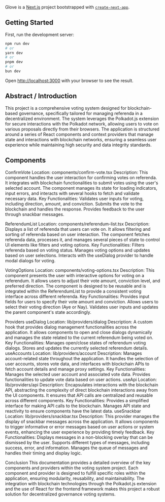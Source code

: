 Glove is a [Next.js](https://nextjs.org/) project bootstrapped with [`create-next-app`](https://github.com/vercel/next.js/tree/canary/packages/create-next-app).

## Getting Started

First, run the development server:

```bash
npm run dev
# or
yarn dev
# or
pnpm dev
# or
bun dev
```

Open [http://localhost:3000](http://localhost:3000) with your browser to see the result.


## Abstract / Introduction

This project is a comprehensive voting system designed for blockchain-based governance, specifically tailored for managing referenda in a decentralized environment. The system leverages the Polkadot.js extension for secure interactions with the Polkadot network, allowing users to vote on various proposals directly from their browsers. The application is structured around a series of React components and context providers that manage state and interactions with blockchain networks, ensuring a seamless user experience while maintaining high security and data integrity standards.


## Components
ConfirmVote
Location: components/confirm-vote.tsx
Description:
This component handles the user interaction for confirming votes on referenda. It integrates with blockchain functionalities to submit votes using the user's selected account. The component manages its state for loading indicators, input errors, and interacts with several hooks to fetch and validate necessary data.
Key Functionalities:
Validates user inputs for voting, including direction, amount, and conviction.
Submits the vote to the blockchain and handles the response.
Provides feedback to the user through snackbar messages.

ReferendumList
Location: components/referendum-list.tsx
Description:
Displays a list of referenda that users can vote on. It allows filtering and sorting of referenda based on user interaction. The component fetches referenda data, processes it, and manages several pieces of state to control UI elements like filters and voting options.
Key Functionalities:
Filters referenda based on voting status.
Manages voting options and updates based on user selections.
Interacts with the useDialog provider to handle modal dialogs for voting.

VotingOptions
Location: components/voting-options.tsx
Description:
This component presents the user with interactive options for voting on a referendum. It allows users to adjust their vote amount, conviction level, and preferred direction. The component is designed to be reusable and is integrated within the ReferendumList to provide a consistent voting interface across different referenda.
Key Functionalities:
Provides input fields for users to specify their vote amount and conviction.
Allows users to select their voting direction (Aye or Nay).
Validates user inputs and updates the parent component's state accordingly.


Providers
useDialog
Location: lib/providers/dialog
Description:
A custom hook that provides dialog management functionalities across the application. It allows components to open and close dialogs dynamically and manages the state related to the current referendum being voted on.
Key Functionalities:
Manages open/close states of referendum voting dialogs.
Stores and updates the currently selected referendum details.
useAccounts
Location: lib/providers/account
Description:
Manages account-related state throughout the application. It handles the selection of user accounts, stores vote data, and interfaces with blockchain APIs to fetch account details and manage proxy settings.
Key Functionalities:
Manages the selected user account and associated vote data.
Provides functionalities to update vote data based on user actions.
useApi
Location: lib/providers/api
Description:
Encapsulates interactions with the blockchain API, abstracting the complexity of direct blockchain interactions away from the UI components. It ensures that API calls are centralized and reusable across different components.
Key Functionalities:
Provides a simplified interface for making API calls to the blockchain.
Manages API state and reactivity to ensure components have the latest data.
useSnackbar
Location: lib/providers/snackbar.tsx
Description:
This provider manages the display of snackbar messages across the application. It allows components to trigger informative or error messages based on user actions or system events, enhancing the user experience by providing timely feedback.
Key Functionalities:
Displays messages in a non-blocking overlay that can be dismissed by the user.
Supports different types of messages, including success, error, and information.
Manages the queue of messages and handles their timing and display logic.

Conclusion
This documentation provides a detailed overview of the key components and providers within the voting system project. Each component and provider is designed to fulfill specific roles within the application, ensuring modularity, reusability, and maintainability. The integration with blockchain technologies through the Polkadot.js extension and the use of React for the frontend framework makes this project a robust solution for decentralized governance voting systems.
